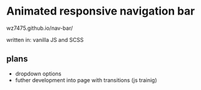 # Animated responsive navigation bar

wz7475.github.io/nav-bar/

written in: vanilla JS and SCSS

## plans
* dropdown options
* futher development into page with transitions (js trainig)
